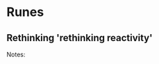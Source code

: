 <!-- .slide: class="transition-bg-sfeir-2" -->

# **Runes**

## **Rethinking 'rethinking reactivity'**

Notes:
